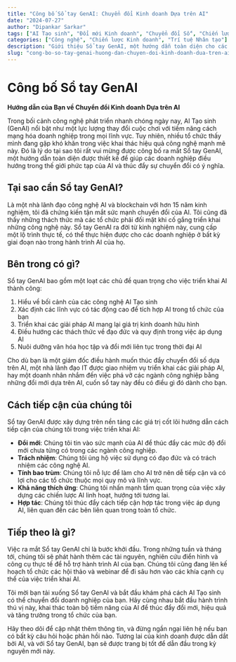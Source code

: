 ```yaml
---
title: "Công bố Sổ tay GenAI: Chuyển đổi Kinh doanh Dựa trên AI"
date: "2024-07-27"
author: "Dipankar Sarkar"
tags: ["AI Tạo sinh", "Đổi mới Kinh doanh", "Chuyển đổi Số", "Chiến lược AI", "Học Máy"]
categories: ["Công nghệ", "Chiến lược Kinh doanh", "Trí tuệ Nhân tạo"]
description: "Giới thiệu Sổ tay GenAI, một hướng dẫn toàn diện cho các tổ chức muốn khai thác sức mạnh của AI Tạo sinh. Tìm hiểu cách tài nguyên này có thể giúp bạn điều hướng trong thế giới phức tạp của AI và thúc đẩy sự chuyển đổi có ý nghĩa trong doanh nghiệp của bạn."
slug: "cong-bo-so-tay-genai-huong-dan-chuyen-doi-kinh-doanh-dua-tren-ai"
---
```


# Công bố Sổ tay GenAI
**Hướng dẫn của Bạn về Chuyển đổi Kinh doanh Dựa trên AI**

Trong bối cảnh công nghệ phát triển nhanh chóng ngày nay, AI Tạo sinh (GenAI) nổi bật như một lực lượng thay đổi cuộc chơi với tiềm năng cách mạng hóa doanh nghiệp trong mọi lĩnh vực. Tuy nhiên, nhiều tổ chức thấy mình đang gặp khó khăn trong việc khai thác hiệu quả công nghệ mạnh mẽ này. Đó là lý do tại sao tôi rất vui mừng được công bố ra mắt Sổ tay GenAI, một hướng dẫn toàn diện được thiết kế để giúp các doanh nghiệp điều hướng trong thế giới phức tạp của AI và thúc đẩy sự chuyển đổi có ý nghĩa.

## Tại sao cần Sổ tay GenAI?

Là một nhà lãnh đạo công nghệ AI và blockchain với hơn 15 năm kinh nghiệm, tôi đã chứng kiến tận mắt sức mạnh chuyển đổi của AI. Tôi cũng đã thấy những thách thức mà các tổ chức phải đối mặt khi cố gắng triển khai những công nghệ này. Sổ tay GenAI ra đời từ kinh nghiệm này, cung cấp một lộ trình thực tế, có thể thực hiện được cho các doanh nghiệp ở bất kỳ giai đoạn nào trong hành trình AI của họ.

## Bên trong có gì?

Sổ tay GenAI bao gồm một loạt các chủ đề quan trọng cho việc triển khai AI thành công:

1. Hiểu về bối cảnh của các công nghệ AI Tạo sinh
2. Xác định các lĩnh vực có tác động cao để tích hợp AI trong tổ chức của bạn
3. Triển khai các giải pháp AI mang lại giá trị kinh doanh hữu hình
4. Điều hướng các thách thức về đạo đức và quy định trong việc áp dụng AI
5. Nuôi dưỡng văn hóa học tập và đổi mới liên tục trong thời đại AI

Cho dù bạn là một giám đốc điều hành muốn thúc đẩy chuyển đổi số dựa trên AI, một nhà lãnh đạo IT được giao nhiệm vụ triển khai các giải pháp AI, hay một doanh nhân nhắm đến việc phá vỡ các ngành công nghiệp bằng những đổi mới dựa trên AI, cuốn sổ tay này đều có điều gì đó dành cho bạn.

## Cách tiếp cận của chúng tôi

Sổ tay GenAI được xây dựng trên nền tảng các giá trị cốt lõi hướng dẫn cách tiếp cận của chúng tôi trong việc triển khai AI:

- **Đổi mới**: Chúng tôi tin vào sức mạnh của AI để thúc đẩy các mức độ đổi mới chưa từng có trong các ngành công nghiệp.
- **Trách nhiệm**: Chúng tôi ủng hộ việc sử dụng có đạo đức và có trách nhiệm các công nghệ AI.
- **Tính bao trùm**: Chúng tôi nỗ lực để làm cho AI trở nên dễ tiếp cận và có lợi cho các tổ chức thuộc mọi quy mô và lĩnh vực.
- **Khả năng thích ứng**: Chúng tôi nhấn mạnh tầm quan trọng của việc xây dựng các chiến lược AI linh hoạt, hướng tới tương lai.
- **Hợp tác**: Chúng tôi thúc đẩy cách tiếp cận hợp tác trong việc áp dụng AI, liên quan đến các bên liên quan trong toàn tổ chức.

## Tiếp theo là gì?

Việc ra mắt Sổ tay GenAI chỉ là bước khởi đầu. Trong những tuần và tháng tới, chúng tôi sẽ phát hành thêm các tài nguyên, nghiên cứu điển hình và công cụ thực tế để hỗ trợ hành trình AI của bạn. Chúng tôi cũng đang lên kế hoạch tổ chức các hội thảo và webinar để đi sâu hơn vào các khía cạnh cụ thể của việc triển khai AI.

Tôi mời bạn tải xuống Sổ tay GenAI và bắt đầu khám phá cách AI Tạo sinh có thể chuyển đổi doanh nghiệp của bạn. Hãy cùng nhau bắt đầu hành trình thú vị này, khai thác toàn bộ tiềm năng của AI để thúc đẩy đổi mới, hiệu quả và tăng trưởng trong tổ chức của bạn.

Hãy theo dõi để cập nhật thêm thông tin, và đừng ngần ngại liên hệ nếu bạn có bất kỳ câu hỏi hoặc phản hồi nào. Tương lai của kinh doanh được dẫn dắt bởi AI, và với Sổ tay GenAI, bạn sẽ được trang bị tốt để dẫn đầu trong kỷ nguyên mới này.
